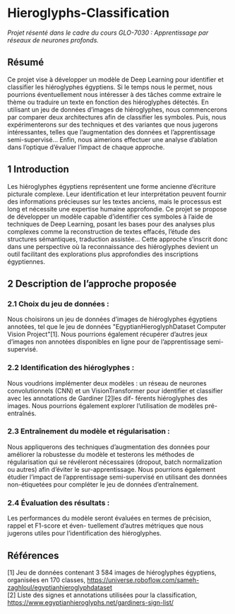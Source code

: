 # Hieroglyphs-Classification
_Projet résenté dans le cadre du cours GLO-7030 : Apprentissage par réseaux de neurones profonds._

## Résumé
Ce projet vise à développer un modèle de Deep Learning pour identifier et classifier les
hiéroglyphes égyptiens. Si le temps nous le permet, nous pourrions éventuellement nous intéresser
à des tâches comme extraire le thème ou traduire un texte en fonction des hiéroglyphes détectés.
En utilisant un jeu de données d’images de hiéroglyphes, nous commencerons par comparer deux
architectures afin de classifier les symboles. Puis, nous expérimenterons sur des techniques et des
variantes que nous jugerons intéressantes, telles que l’augmentation des données et l’apprentissage
semi-supervisé... Enfin, nous aimerions effectuer une analyse d’ablation dans l’optique d’évaluer
l’impact de chaque approche.

## 1 Introduction
Les hiéroglyphes égyptiens représentent une forme ancienne d’écriture picturale complexe. Leur
identification et leur interprétation peuvent fournir des informations précieuses sur les textes anciens,
mais le processus est long et nécessite une expertise humaine approfondie. Ce projet se propose de
développer un modèle capable d’identifier ces symboles à l’aide de techniques de Deep Learning,
posant les bases pour des analyses plus complexes comme la reconstruction de textes effacés, l’étude
des structures sémantiques, traduction assistée... Cette approche s’inscrit donc dans une perspective
où la reconnaissance des hiéroglyphes devient un outil facilitant des explorations plus approfondies
des inscriptions égyptiennes.

## 2 Description de l’approche proposée
### 2.1 Choix du jeu de données :
Nous choisirons un jeu de données d’images de hiéroglyphes égyptiens annotées, tel que le jeu
de données "EgyptianHieroglyphDataset Computer Vision Project"[1]. Nous pourrions également
récupérer d’autres jeux d’images non annotées disponibles en ligne pour de l’apprentissage semi-
supervisé.

### 2.2 Identification des hiéroglyphes :
Nous voudrions implémenter deux modèles : un réseau de neurones convolutionnels (CNN)
et un VisionTransformer pour identifier et classifier avec les annotations de Gardiner [2]les dif-
férents hiéroglyphes des images. Nous pourrions également explorer l’utilisation de modèles pré-
entraînés.

### 2.3 Entraînement du modèle et régularisation :
Nous appliquerons des techniques d’augmentation des données pour améliorer la robustesse du
modèle et testerons les méthodes de régularisation qui se révéleront nécessaires (dropout, batch
normalization ou autres) afin d’éviter le sur-apprentissage. Nous pourrions également étudier l’impact
de l’apprentissage semi-supervisé en utilisant des données non-étiquetées pour compléter le jeu de
données d’entraînement.

### 2.4 Évaluation des résultats :
Les performances du modèle seront évaluées en termes de précision, rappel et F1-score et éven-
tuellement d’autres métriques que nous jugerons utiles pour l’identification des hiéroglyphes.

## Références
[1] Jeu de données contenant 3 584 images de hiéroglyphes égyptiens, organisées en 170 classes,
https://universe.roboflow.com/sameh-zaghloul/egyptianhieroglyphdataset  
[2] Liste des signes et annotations utilisées pour la classification,
https://www.egyptianhieroglyphs.net/gardiners-sign-list/
